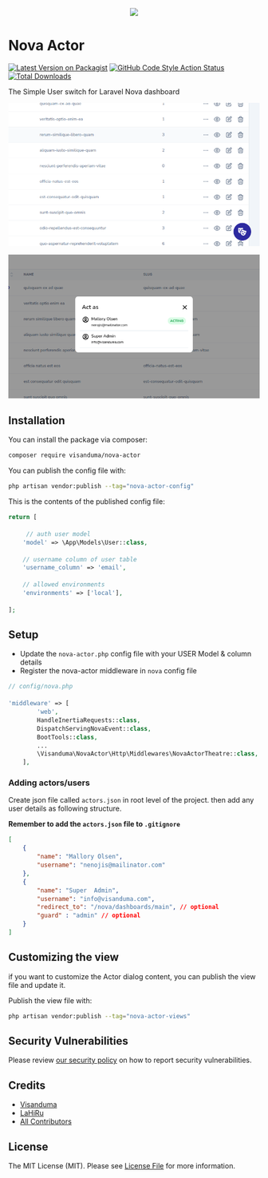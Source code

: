 <p align="center">

<img src="https://github.com/Visanduma/nova-actor/blob/077352d7925a5bd4ebbc7690b649985ddd075ccc/images/nova-actor.png" />

</p>

# Nova Actor

[![Latest Version on Packagist](https://img.shields.io/packagist/v/visanduma/nova-actor.svg?style=flat-square)](https://packagist.org/packages/visanduma/nova-actor)
[![GitHub Code Style Action Status](https://img.shields.io/github/workflow/status/visanduma/nova-actor/Check%20&%20fix%20styling?label=code%20style)](https://github.com/visanduma/nova-actor/actions?query=workflow%3A"Check+%26+fix+styling"+branch%3Amain)
[![Total Downloads](https://img.shields.io/packagist/dt/visanduma/nova-actor.svg?style=flat-square)](https://packagist.org/packages/visanduma/nova-actor)

The Simple User switch for Laravel Nova dashboard

![screenshot](/images/photo-1.png)

![screenshot](/images/photo-2.png)

## Installation

You can install the package via composer:

```bash
composer require visanduma/nova-actor
```

You can publish the config file with:

```bash
php artisan vendor:publish --tag="nova-actor-config"
```

This is the contents of the published config file:

```php
return [

     // auth user model
    'model' => \App\Models\User::class,

    // username column of user table
    'username_column' => 'email',

    // allowed environments
    'environments' => ['local'],

];
```

## Setup

-   Update the `nova-actor.php` config file with your USER Model & column details
-   Register the nova-actor middleware in `nova` config file

```php
// config/nova.php

'middleware' => [
        'web',
        HandleInertiaRequests::class,
        DispatchServingNovaEvent::class,
        BootTools::class,
        ...
        \Visanduma\NovaActor\Http\Middlewares\NovaActorTheatre::class, // <-- Add this line
    ],
```

### Adding actors/users

Create json file called `actors.json` in root level of the project. then add any user details as following structure.

**Remember to add the `actors.json` file to `.gitignore`**

```json
[
    {
        "name": "Mallory Olsen",
        "username": "nenojis@mailinator.com"
    },
    {
        "name": "Super  Admin",
        "username": "info@visanduma.com",
        "redirect_to": "/nova/dashboards/main", // optional
        "guard" : "admin" // optional
    }
]
```

## Customizing the view

if you want to customize the Actor dialog content, you can publish the view file and update it.

Publish the view file with:

```bash
php artisan vendor:publish --tag="nova-actor-views"
```

## Security Vulnerabilities

Please review [our security policy](../../security/policy) on how to report security vulnerabilities.

## Credits

-   [Visanduma](https://github.com/Visanduma)
-   [LaHiRu](https://github.com/lahirulhr)
-   [All Contributors](../../contributors)

## License

The MIT License (MIT). Please see [License File](LICENSE.md) for more information.
